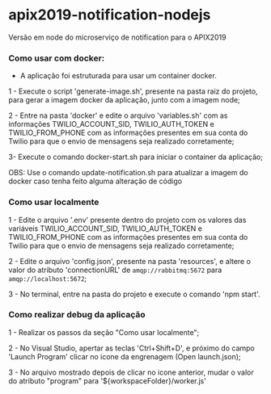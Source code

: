 # apix2019-notification-nodejs
Versão em node do microserviço de notification para o APIX2019

### Como usar com docker:

- A aplicação foi estruturada para usar um container docker. 

1 - Execute o script 'generate-image.sh', presente na pasta raiz do projeto, para gerar a imagem docker da aplicação, junto com a imagem node;

2 - Entre na pasta 'docker' e edite o arquivo 'variables.sh' com as informações TWILIO_ACCOUNT_SID, TWILIO_AUTH_TOKEN e TWILIO_FROM_PHONE com as informações presentes em sua conta do Twilio para que o envio de mensagens seja realizado corretamente;

3- Execute o comando docker-start.sh para iniciar o container da aplicação;

OBS: Use o comando update-notification.sh para atualizar a imagem do docker caso tenha feito alguma alteração de código

### Como usar localmente

1 - Edite o arquivo '.env' presente dentro do projeto com os valores das variáveis TWILIO_ACCOUNT_SID, TWILIO_AUTH_TOKEN e TWILIO_FROM_PHONE com as informações presentes em sua conta do Twilio para que o envio de mensagens seja realizado corretamente;

2 - Edite o arquivo 'config.json', presente na pasta 'resources', e altere o valor do atributo 'connectionURL' de `amqp://rabbitmq:5672` para `amqp://localhost:5672`;

3 - No terminal, entre na pasta do projeto e execute o comando 'npm start'.

### Como realizar debug da aplicação

1 - Realizar os passos da seção "Como usar localmente";

2 - No Visual Studio, apertar as teclas 'Ctrl+Shift+D', e próximo do campo 'Launch Program' clicar no icone da engrenagem (Open launch.json);

3 - No arquivo mostrado depois de clicar no icone anterior, mudar o valor do atributo "program" para '${workspaceFolder}/worker.js'


